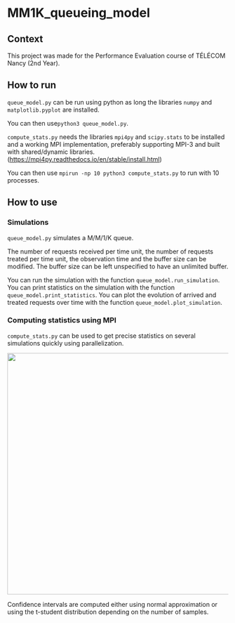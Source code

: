 # MM1K_queueing_model
## Context
This project was made for the Performance Evaluation course of TÉLÉCOM Nancy (2nd Year).

## How to run
`queue_model.py` can be run using python as long the libraries `numpy` and `matplotlib.pyplot` are installed.

You can then use```python3 queue_model.py```.

`compute_stats.py` needs the libraries `mpi4py` and `scipy.stats` to be installed and a working MPI implementation, preferably supporting MPI-3 and built with shared/dynamic libraries. (https://mpi4py.readthedocs.io/en/stable/install.html)

You can then use ```mpirun -np 10 python3 compute_stats.py``` to run with 10 processes.

## How to use
### Simulations
`queue_model.py` simulates a M/M/1/K queue.


The number of requests received per time unit, the number of requests treated per time unit, the observation time and the buffer size can be modified. The buffer size can be left unspecified to have an unlimited buffer.


You can run the simulation with the function `queue_model.run_simulation`.
You can print statistics on the simulation with the function `queue_model.print_statistics`.
You can plot the evolution of arrived and treated requests over time with the function `queue_model.plot_simulation`.

### Computing statistics using MPI
`compute_stats.py` can be used to get precise statistics on several simulations quickly using parallelization.

<img src="https://github.com/BigBaz54/MM1K_queueing_model/assets/96493391/bfe272ca-1006-4f32-9c57-d7840d0219bc.png" width="1000" height="550">

Confidence intervals are computed either using normal approximation or using the t-student distribution depending on the number of samples.
